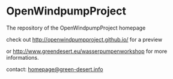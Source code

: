 OpenWindpumpProject
=============================

The repository of the OpenWindpumpProject homepage 

check out http://openwindpumpproject.github.io/ for a preview

or http://www.greendesert.eu/wasserpumpenworkshop for more informations.

contact: homepage@green-desert.info

